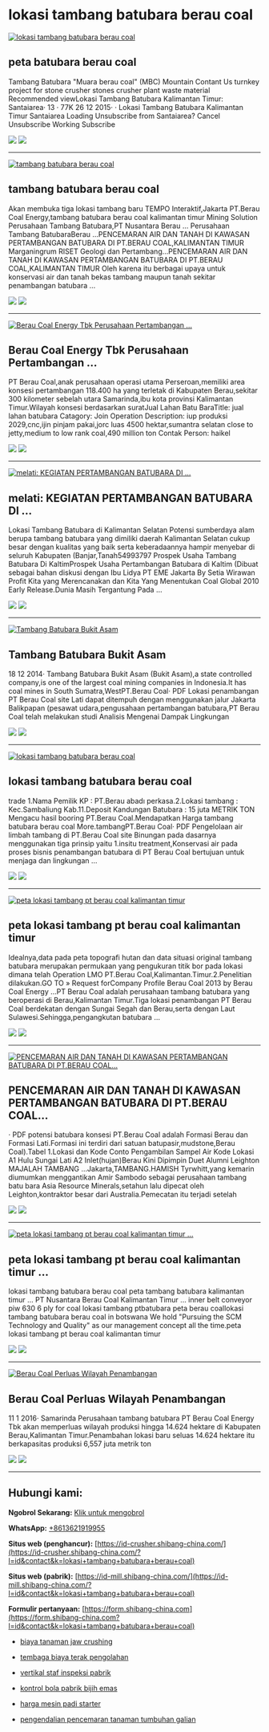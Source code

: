 # lokasi tambang batubara berau coal

<a href="https://swt.shibang-china.com/?l=id&img&k=lokasi+tambang+batubara+berau+coal" target="_blank">![lokasi tambang batubara berau coal](http://static.shibang-china.com/all-800x300/1527.jpg)</a>

## peta batubara berau coal
Tambang Batubara "Muara berau coal" (MBC) Mountain Contant Us turnkey project for stone crusher stones crusher plant waste material Recommended viewLokasi Tambang Batubara Kalimantan Timur: Santaiarea· 13 · 77K 26 12 2015· · Lokasi Tambang Batubara Kalimantan Timur Santaiarea Loading Unsubscribe from Santaiarea? Cancel Unsubscribe Working Subscribe


<a href="https://whatsapp.shibangsoft.com/WhatsApp.php" target="_blank" title="WhatsApp">![](http://static.shibang-china.com/icon/whatsapp.png)</a> <a href="https://swt.shibang-china.com/?l=id&icon&k=lokasi+tambang+batubara+berau+coal" target="_blank">![](http://static.shibang-china.com/icon/chat-id.png)</a>

---

<a href="https://swt.shibang-china.com/?l=id&img&k=lokasi+tambang+batubara+berau+coal" target="_blank">![tambang batubara berau coal](http://static.shibang-china.com/all-800x300/23.jpg)</a>

## tambang batubara berau coal
Akan membuka tiga lokasi tambang baru TEMPO Interaktif,Jakarta PT.Berau Coal Energy,tambang batubara berau coal kalimantan timur Mining Solution Perusahaan Tambang Batubara,PT Nusantara Berau … Perusahaan Tambang BatubaraBerau …PENCEMARAN AIR DAN TANAH DI KAWASAN PERTAMBANGAN BATUBARA DI PT.BERAU COAL,KALIMANTAN TIMUR Marganingrum RISET Geologi dan Pertambang…PENCEMARAN AIR DAN TANAH DI KAWASAN PERTAMBANGAN BATUBARA DI PT.BERAU COAL,KALIMANTAN TIMUR Oleh karena itu berbagai upaya untuk konservasi air dan tanah bekas tambang maupun tanah sekitar penambangan batubara …


<a href="https://whatsapp.shibangsoft.com/WhatsApp.php" target="_blank" title="WhatsApp">![](http://static.shibang-china.com/icon/whatsapp.png)</a> <a href="https://swt.shibang-china.com/?l=id&icon&k=lokasi+tambang+batubara+berau+coal" target="_blank">![](http://static.shibang-china.com/icon/chat-id.png)</a>

---

<a href="https://swt.shibang-china.com/?l=id&img&k=lokasi+tambang+batubara+berau+coal" target="_blank">![Berau Coal Energy Tbk Perusahaan Pertambangan …](http://static.shibang-china.com/all-800x300/525.jpg)</a>

## Berau Coal Energy Tbk Perusahaan Pertambangan …
PT Berau Coal,anak perusahaan operasi utama Perseroan,memiliki area konsesi pertambangan 118.400 ha yang terletak di Kabupaten Berau,sekitar 300 kilometer sebelah utara Samarinda,ibu kota provinsi Kalimantan Timur.Wilayah konsesi berdasarkan suratJual Lahan Batu BaraTitle: jual lahan batubara Catagory: Join Operation Description: iup produksi 2029,cnc,ijin pinjam pakai,jorc luas 4500 hektar,sumantra selatan close to jetty,medium to low rank coal,490 million ton Contak Person: haikel


<a href="https://whatsapp.shibangsoft.com/WhatsApp.php" target="_blank" title="WhatsApp">![](http://static.shibang-china.com/icon/whatsapp.png)</a> <a href="https://swt.shibang-china.com/?l=id&icon&k=lokasi+tambang+batubara+berau+coal" target="_blank">![](http://static.shibang-china.com/icon/chat-id.png)</a>

---

<a href="https://swt.shibang-china.com/?l=id&img&k=lokasi+tambang+batubara+berau+coal" target="_blank">![melati: KEGIATAN PERTAMBANGAN BATUBARA DI …](http://static.shibang-china.com/all-800x300/1329.jpg)</a>

## melati: KEGIATAN PERTAMBANGAN BATUBARA DI …
Lokasi Tambang Batubara di Kalimantan Selatan Potensi sumberdaya alam berupa tambang batubara yang dimiliki daerah Kalimantan Selatan cukup besar dengan kualitas yang baik serta keberadaannya hampir menyebar di seluruh Kabupaten (Banjar,Tanah54993797 Prospek Usaha Tambang Batubara Di KaltimProspek Usaha Pertambangan Batubara di Kaltim (Dibuat sebagai bahan diskusi dengan Ibu Lidya PT EME Jakarta By Setia Wirawan Profit Kita yang Merencanakan dan Kita Yang Menentukan Coal Global 2010 Early Release.Dunia Masih Tergantung Pada …


<a href="https://whatsapp.shibangsoft.com/WhatsApp.php" target="_blank" title="WhatsApp">![](http://static.shibang-china.com/icon/whatsapp.png)</a> <a href="https://swt.shibang-china.com/?l=id&icon&k=lokasi+tambang+batubara+berau+coal" target="_blank">![](http://static.shibang-china.com/icon/chat-id.png)</a>

---

<a href="https://swt.shibang-china.com/?l=id&img&k=lokasi+tambang+batubara+berau+coal" target="_blank">![Tambang Batubara Bukit Asam](http://static.shibang-china.com/all-800x300/788.jpg)</a>

## Tambang Batubara Bukit Asam
18 12 2014· Tambang Batubara Bukit Asam (Bukit Asam),a state controlled company,is one of the largest coal mining companies in Indonesia.It has coal mines in South Sumatra,WestPT.Berau Coal· PDF Lokasi penambangan PT Berau Coal site Lati dapat ditempuh dengan menggunakan jalur Jakarta Balikpapan (pesawat udara,pengusahaan pertambangan batubara,PT Berau Coal telah melakukan studi Analisis Mengenai Dampak Lingkungan


<a href="https://whatsapp.shibangsoft.com/WhatsApp.php" target="_blank" title="WhatsApp">![](http://static.shibang-china.com/icon/whatsapp.png)</a> <a href="https://swt.shibang-china.com/?l=id&icon&k=lokasi+tambang+batubara+berau+coal" target="_blank">![](http://static.shibang-china.com/icon/chat-id.png)</a>

---

<a href="https://swt.shibang-china.com/?l=id&img&k=lokasi+tambang+batubara+berau+coal" target="_blank">![lokasi tambang batubara berau coal](http://static.shibang-china.com/all-800x300/21.jpg)</a>

## lokasi tambang batubara berau coal
trade 1.Nama Pemilik KP : PT.Berau abadı perkasa.2.Lokasi tambang : Kec.Sambaliung Kab.11.Deposit Kandungan Batubara : 15 juta METRIK TON Mengacu hasil booring PT.Berau Coal.Mendapatkan Harga tambang batubara berau coal More.tambangPT.Berau Coal· PDF Pengelolaan air limbah tambang di PT.Berau Coal site Binungan pada dasarnya menggunakan tiga prinsip yaitu 1.insitu treatment,Konservasi air pada proses bisnis penambangan batubara di PT Berau Coal bertujuan untuk menjaga dan lingkungan …


<a href="https://whatsapp.shibangsoft.com/WhatsApp.php" target="_blank" title="WhatsApp">![](http://static.shibang-china.com/icon/whatsapp.png)</a> <a href="https://swt.shibang-china.com/?l=id&icon&k=lokasi+tambang+batubara+berau+coal" target="_blank">![](http://static.shibang-china.com/icon/chat-id.png)</a>

---

<a href="https://swt.shibang-china.com/?l=id&img&k=lokasi+tambang+batubara+berau+coal" target="_blank">![peta lokasi tambang pt berau coal kalimantan timur](http://static.shibang-china.com/all-800x300/1302.jpg)</a>

## peta lokasi tambang pt berau coal kalimantan timur
Idealnya,data pada peta topografi hutan dan data situasi original tambang batubara merupakan permukaan yang pengukuran titik bor pada lokasi dimana telah Operation LMO PT.Berau Coal,Kalimantan.Timur.2.Penelitian dilakukan.GO TO » Request forCompany Profile Berau Coal 2013 by Berau Coal Energy …PT Berau Coal adalah perusahaan tambang batubara yang beroperasi di Berau,Kalimantan Timur.Tiga lokasi penambangan PT Berau Coal berdekatan dengan Sungai Segah dan Berau,serta dengan Laut Sulawesi.Sehingga,pengangkutan batubara …


<a href="https://whatsapp.shibangsoft.com/WhatsApp.php" target="_blank" title="WhatsApp">![](http://static.shibang-china.com/icon/whatsapp.png)</a> <a href="https://swt.shibang-china.com/?l=id&icon&k=lokasi+tambang+batubara+berau+coal" target="_blank">![](http://static.shibang-china.com/icon/chat-id.png)</a>

---

<a href="https://swt.shibang-china.com/?l=id&img&k=lokasi+tambang+batubara+berau+coal" target="_blank">![PENCEMARAN AIR DAN TANAH DI KAWASAN PERTAMBANGAN BATUBARA DI PT.BERAU COAL…](http://static.shibang-china.com/all-800x300/251.jpg)</a>

## PENCEMARAN AIR DAN TANAH DI KAWASAN PERTAMBANGAN BATUBARA DI PT.BERAU COAL…
· PDF potensi batubara konsesi PT.Berau Coal adalah Formasi Berau dan Formasi Lati.Formasi ini terdiri dari satuan batupasir,mudstone,Berau Coal).Tabel 1.Lokasi dan Kode Conto Pengambilan Sampel Air Kode Lokasi A1 Hulu Sungai Lati A2 Inlet(hujan)Berau Kini Dipimpin Duet Alumni Leighton MAJALAH TAMBANG …Jakarta,TAMBANG.HAMISH Tyrwhitt,yang kemarin diumumkan menggantikan Amir Sambodo sebagai perusahaan tambang batu bara Asia Resource Minerals,setahun lalu dipecat oleh Leighton,kontraktor besar dari Australia.Pemecatan itu terjadi setelah


<a href="https://whatsapp.shibangsoft.com/WhatsApp.php" target="_blank" title="WhatsApp">![](http://static.shibang-china.com/icon/whatsapp.png)</a> <a href="https://swt.shibang-china.com/?l=id&icon&k=lokasi+tambang+batubara+berau+coal" target="_blank">![](http://static.shibang-china.com/icon/chat-id.png)</a>

---

<a href="https://swt.shibang-china.com/?l=id&img&k=lokasi+tambang+batubara+berau+coal" target="_blank">![peta lokasi tambang pt berau coal kalimantan timur …](http://static.shibang-china.com/all-800x300/1083.jpg)</a>

## peta lokasi tambang pt berau coal kalimantan timur …
lokasi tambang batubara berau coal peta tambang batubara kalimantan timur … PT Nusantara Berau Coal Kalimantan Timur … inner belt conveyor piw 630 6 ply for coal lokasi tambang ptbatubara peta berau coallokasi tambang batubara berau coal in botswana We hold "Pursuing the SCM Technology and Quality" as our management concept all the time.peta lokasi tambang pt berau coal kalimantan timur


<a href="https://whatsapp.shibangsoft.com/WhatsApp.php" target="_blank" title="WhatsApp">![](http://static.shibang-china.com/icon/whatsapp.png)</a> <a href="https://swt.shibang-china.com/?l=id&icon&k=lokasi+tambang+batubara+berau+coal" target="_blank">![](http://static.shibang-china.com/icon/chat-id.png)</a>

---

<a href="https://swt.shibang-china.com/?l=id&img&k=lokasi+tambang+batubara+berau+coal" target="_blank">![Berau Coal Perluas Wilayah Penambangan](http://static.shibang-china.com/all-800x300/1013.jpg)</a>

## Berau Coal Perluas Wilayah Penambangan
11 1 2016· Samarinda Perusahaan tambang batubara PT Berau Coal Energy Tbk akan memperluas wilayah produksi hingga 14.624 hektare di Kabupaten Berau,Kalimantan Timur.Penambahan lokasi baru seluas 14.624 hektare itu berkapasitas produksi 6,557 juta metrik ton

<a href="https://whatsapp.shibangsoft.com/WhatsApp.php" target="_blank" title="WhatsApp">![](http://static.shibang-china.com/icon/whatsapp.png)</a> <a href="https://swt.shibang-china.com/?l=id&icon&k=lokasi+tambang+batubara+berau+coal" target="_blank">![](http://static.shibang-china.com/icon/chat-id.png)</a>

---
## Hubungi kami:

**Ngobrol Sekarang:** [Klik untuk mengobrol](https://swt.shibang-china.com?l=id&contact&k=lokasi+tambang+batubara+berau+coal)

**WhatsApp:**  [+8613621919955](https://whatsapp.shibangsoft.com/WhatsApp.php)

**Situs web (penghancur):** [https://id-crusher.shibang-china.com/](https://id-crusher.shibang-china.com/?l=id&contact&k=lokasi+tambang+batubara+berau+coal)

**Situs web (pabrik):** [https://id-mill.shibang-china.com/](https://id-mill.shibang-china.com/?l=id&contact&k=lokasi+tambang+batubara+berau+coal)

**Formulir pertanyaan:** [https://form.shibang-china.com](https://form.shibang-china.com?l=id&contact&k=lokasi+tambang+batubara+berau+coal)

* [biaya tanaman jaw crushing](../26/biaya%20tanaman%20jaw%20crushing.md)

* [tembaga biaya terak pengolahan](../29/tembaga%20biaya%20terak%20pengolahan.md)

* [vertikal staf inspeksi pabrik](../27/vertikal%20staf%20inspeksi%20pabrik.md)

* [kontrol bola pabrik bijih emas](../25/kontrol%20bola%20pabrik%20bijih%20emas.md)

* [harga mesin padi starter](../24/harga%20mesin%20padi%20starter.md)

* [pengendalian pencemaran tanaman tumbuhan galian](../20/pengendalian%20pencemaran%20tanaman%20tumbuhan%20galian.md)